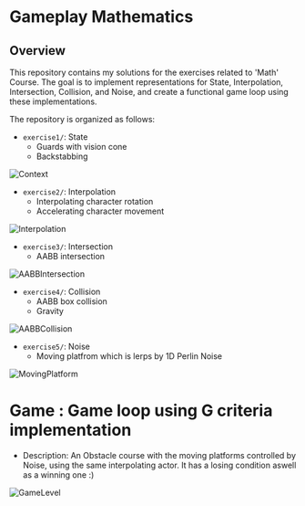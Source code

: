 # Gameplay Mathematics 

## Overview

This repository contains my solutions for the exercises related to 'Math' Course. The goal is to implement representations for State, Interpolation, Intersection, Collision, and Noise, and create a functional game loop using these implementations.


The repository is organized as follows:

- `exercise1/`: State
  - Guards with vision cone
  - Backstabbing
  
![Context](https://github.com/JerrysIRL/MathNanoProject/assets/113015090/dd7aa3ec-9989-4d14-a171-d708ab5dba58)
 
- `exercise2/`: Interpolation
  - Interpolating character rotation
  - Accelerating character movement
 
![Interpolation](https://github.com/JerrysIRL/MathNanoProject/assets/113015090/3743a605-7f27-4dbd-badf-9bd90ccde095)
  
- `exercise3/`: Intersection
  - AABB intersection

![AABBIntersection](https://github.com/JerrysIRL/MathNanoProject/assets/113015090/db7bac2d-3c93-4bae-8011-913368399ead)
- `exercise4/`: Collision
  - AABB box collision
  - Gravity
 
![AABBCollision](https://github.com/JerrysIRL/MathNanoProject/assets/113015090/6afa5a53-c995-4ce4-8010-fe4207803959)
 
- `exercise5/`: Noise
  - Moving platfrom which is lerps by 1D Perlin Noise

![MovingPlatform](https://github.com/JerrysIRL/MathNanoProject/assets/113015090/c92af0e8-5c5b-47b2-87e5-314da6862235)


# Game : Game loop using G criteria implementation
  - Description: An Obstacle course with the moving platforms controlled by Noise, using the same interpolating actor. It has a losing condition aswell as a winning one :)
 
![GameLevel](https://github.com/JerrysIRL/MathNanoProject/assets/113015090/366b1773-fc30-4c99-9550-406df1ca8c89)
